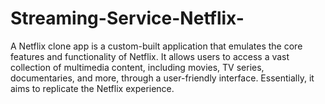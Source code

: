 # Streaming-Service-Netflix-
A Netflix clone app is a custom-built application that emulates the core features and functionality of Netflix. It allows users to access a vast collection of multimedia content, including movies, TV series, documentaries, and more, through a user-friendly interface. Essentially, it aims to replicate the Netflix experience.
